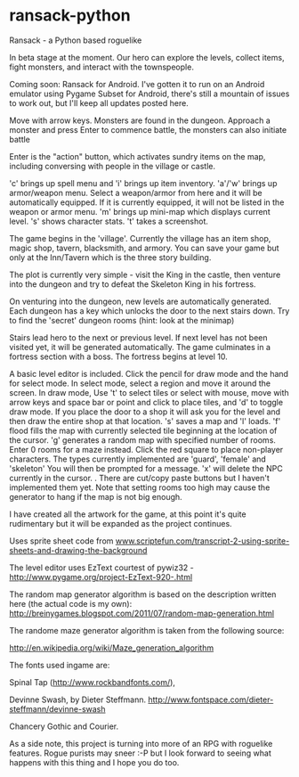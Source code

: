 ransack-python
==============

Ransack - a Python based roguelike

In beta stage at the moment. Our hero can explore the levels, collect items, fight monsters, and interact with the townspeople.

Coming soon: Ransack for Android. I've gotten it to run on an Android emulator using Pygame Subset for Android, there's still a mountain of issues to work out, but I'll keep all updates posted here.

Move with arrow keys. Monsters are found in the dungeon. Approach a monster and press Enter to commence battle, the monsters can also initiate battle

Enter is the "action" button, which activates sundry items on the map, including conversing with people in the village or castle.

'c' brings up spell menu and 'i' brings up item inventory. 
'a'/'w' brings up armor/weapon menu. Select a weapon/armor from here and it will be automatically equipped. If it is currently equipped, it will not be listed in the weapon or armor menu.
'm' brings up mini-map which displays current level. 
's' shows character stats.
't' takes a screenshot.

The game begins in the 'village'. Currently the village has an item shop, magic shop, tavern, blacksmith, and armory. You can save your game but only at the Inn/Tavern which is the three story building.

The plot is currently very simple - visit the King in the castle, then venture into the dungeon and try to defeat the Skeleton King in his fortress.

On venturing into the dungeon, new levels are automatically generated. Each dungeon has a key which unlocks the door to the next stairs down. Try to find the 'secret' dungeon rooms (hint: look at the minimap)

Stairs lead hero to the next or previous level. If next level has not been visited yet, it will be generated automatically. The game culminates in a fortress section with a boss. The fortress begins at level 10.

A basic level editor is included. Click the pencil for draw mode and the hand for select mode. In select mode, select a region and move it around the screen. In draw mode, 
Use 't' to select tiles or select with mouse, move with arrow keys and space bar or point and click to place tiles, and 
'd' to toggle draw mode. If you place the door to a shop it will ask you for the level and then draw the entire shop at that location. 
's' saves a map and 'l' loads. 
'f' flood fills the map with currently selected tile beginning at the location of the cursor. 
'g' generates a random map with specified number of rooms. Enter 0 rooms for a maze instead.
Click the red square to place non-player characters. The types currently implemented are 'guard', 'female' and 'skeleton' You will then be prompted for a message.
'x' will delete the NPC currently in the cursor.
. There are cut/copy paste buttons but I haven't implemented them yet.
Note that setting rooms too high may cause the generator to hang if the map is not big enough.

I have created all the artwork for the game, at this point it's quite rudimentary but it will be expanded as the project continues.

Uses sprite sheet code from www.scriptefun.com/transcript-2-using-sprite-sheets-and-drawing-the-background

The level editor uses EzText courtest of pywiz32 - http://www.pygame.org/project-EzText-920-.html

The random map generator algorithm is based on the description written here (the actual code is my own):
http://breinygames.blogspot.com/2011/07/random-map-generation.html

The randome maze generator algorithm is taken from the following source:

http://en.wikipedia.org/wiki/Maze_generation_algorithm

The fonts used ingame are: 

Spinal Tap (http://www.rockbandfonts.com/), 

Devinne Swash, by Dieter Steffmann. http://www.fontspace.com/dieter-steffmann/devinne-swash

Chancery Gothic and Courier.

As a side note, this project is turning into more of an RPG with roguelike features. Rogue purists may sneer :-P but I look forward to seeing what happens with this thing and I hope you do too.